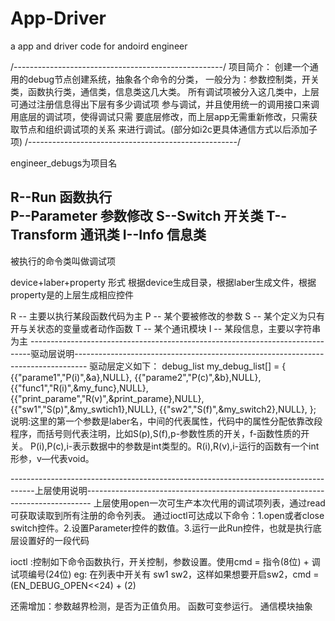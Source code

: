 # App-Driver
a app and driver code for andoird engineer

/----------------------------------------------------/
项目简介：
	创建一个通用的debug节点创建系统，抽象各个命令的分类，
一般分为：参数控制类，开关类，函数执行类，通信类，信息类这几大类。
所有调试项被分入这几类中，上层可通过注册信息得出下层有多少调试项
参与调试，并且使用统一的调用接口来调用底层的调试项，使得调试只需
要底层修改，而上层app无需重新修改，只需获取节点和组织调试项的关系
来进行调试。(部分如i2c更具体通信方式以后添加子项)
/----------------------------------------------------/

engineer_debugs为项目名

R--Run			函数执行	
P--Parameter 	参数修改
S--Switch		开关类
T--Transform	通讯类
I--Info			信息类
---------------------------
被执行的命令类叫做调试项

device+laber+property 形式
根据device生成目录，根据laber生成文件，根据property是的上层生成相应控件

R -- 主要以执行某段函数代码为主
P -- 某个要被修改的参数
S -- 某个定义为只有开与关状态的变量或者动作函数
T -- 某个通讯模块
I -- 某段信息，主要以字符串为主
------------------------------------------------------------------------------驱动层说明---------------------------------------------------------------------------------
驱动层定义如下：
debug_list my_debug_list[] = {
	{{"parame1","P(i)",&a},NULL},
	{{"parame2","P(c)",&b},NULL},
	{{"func1","R(i)",&my_func},NULL},
	{{"print_parame","R(v)",&print_parame},NULL},
	{{"sw1","S(p)",&my_swtich1},NULL},
	{{"sw2","S(f)",&my_switch2},NULL},
};
说明:这里的第一个参数是laber名，中间的代表属性，代码中的属性分配依靠改段程序，而括号则代表注明，比如S(p),S(f),p-参数性质的开关，f-函数性质的开关。
	P(i),P(c),i-表示数据中的参数是int类型的。R(i),R(v),i-运行的函数有一个int形参，v—代表void。

------------------------------------------------------------------------------------上层使用说明-------------------------------------------------------------------------------
上层使用open一次可生产本次代用的调试项列表，通过read可获取读取到所有注册的命令列表。
通过ioctl可达成以下命令：1.open或者close switch控件。2.设置Parameter控件的数值。3.运行一此Run控件，也就是执行底层设置好的一段代码

	
ioctl :控制如下命令函数执行，开关控制，参数设置。使用cmd = 指令(8位) + 调试项编号(24位) 
eg:	在列表中开关有 sw1 sw2，这样如果想要开启sw2，cmd = (EN_DEBUG_OPEN<<24) + (2)

还需增加：参数越界检测，是否为正值负用。
		函数可变参运行。
		通信模块抽象
